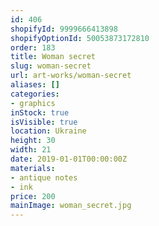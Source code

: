 ```yaml
---
id: 406
shopifyId: 9999666413898
shopifyOptionId: 50053873172810
order: 183
title: Woman secret
slug: woman-secret
url: art-works/woman-secret
aliases: []
categories:
- graphics
inStock: true
isVisible: true
location: Ukraine
height: 30
width: 21
date: 2019-01-01T00:00:00Z
materials:
- antique notes
- ink
price: 200
mainImage: woman_secret.jpg
---
```

